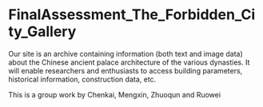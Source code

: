 # FinalAssessment_The_Forbidden_City_Gallery
Our site is an archive containing information (both text and image data) about the Chinese ancient palace architecture of the various dynasties. It will enable researchers and enthusiasts to access building parameters, historical information, construction data, etc.

This is a group work by Chenkai, Mengxin, Zhuoqun and Ruowei